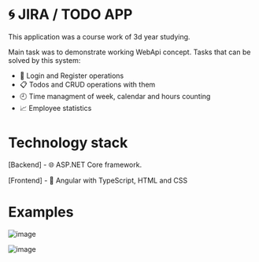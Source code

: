 # 🌀 JIRA / TODO APP

This application was a course work of 3d year studying.

Main task was to demonstrate working WebApi concept.
Tasks that can be solved by this system:

- 👤 Login and Register operations
- 📋 Todos and CRUD operations with them
- 🕘 Time managment of week, calendar and hours counting
- 📈 Employee statistics

# Technology stack

[Backend] - 🌐 ASP.NET Core  framework.

[Frontend] - 💐 Angular with TypeScript, HTML and CSS

# Examples

![image](https://user-images.githubusercontent.com/33568437/131031280-044f90d4-593a-41fa-9835-1778f6e84659.png)

![image](https://user-images.githubusercontent.com/33568437/131031330-d20f08dc-7d3a-4bc3-8155-407bd89fc051.png)
